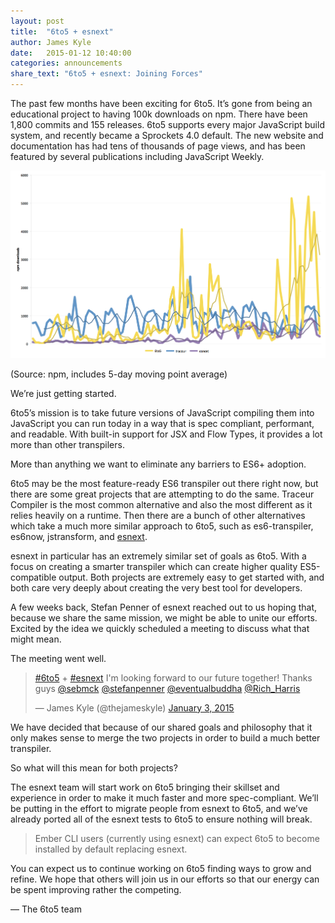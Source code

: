 ```yaml
---
layout: post
title:  "6to5 + esnext"
author: James Kyle
date:   2015-01-12 10:40:00
categories: announcements
share_text: "6to5 + esnext: Joining Forces"
---
```


The past few months have been exciting for 6to5. It’s gone from being an educational project to having 100k downloads on npm. There have been 1,800 commits and 155 releases. 6to5 supports every major JavaScript build system, and recently became a Sprockets 4.0 default. The new website and documentation has had tens of thousands of page views, and has been featured by several publications including JavaScript Weekly.

![npm downloads of 6to5, traceur, and esnext](/images/blog/2015-01-12-6to5-esnext/chart-1.png)

<p class="text-center small text-muted">(Source: npm, includes 5-day moving point average)</p>

We’re just getting started.

6to5’s mission is to take future versions of JavaScript compiling them into JavaScript you can run today in a way that is spec compliant, performant, and readable. With built-in support for JSX and Flow Types, it provides a lot more than other transpilers.

More than anything we want to eliminate any barriers to ES6+ adoption.

6to5 may be the most feature-ready ES6 transpiler out there right now, but there are some great projects that are attempting to do the same. Traceur Compiler is the most common alternative and also the most different as it relies heavily on a runtime. Then there are a bunch of other alternatives which take a much more similar approach to 6to5, such as es6-transpiler, es6now, jstransform, and [esnext](https://esnext.github.io/esnext/).

esnext in particular has an extremely similar set of goals as 6to5. With a focus on creating a smarter transpiler which can create higher quality ES5-compatible output. Both projects are extremely easy to get started with, and both care very deeply about creating the very best tool for developers.

A few weeks back, Stefan Penner of esnext reached out to us hoping that, because we share the same mission, we might be able to unite our efforts. Excited by the idea we quickly scheduled a meeting to discuss what that might mean.

The meeting went well.

<blockquote class="twitter-tweet center-block" lang="en"><p><a href="https://twitter.com/hashtag/6to5?src=hash">#6to5</a> + <a href="https://twitter.com/hashtag/esnext?src=hash">#esnext</a> I&#39;m looking forward to our future together! Thanks guys <a href="https://twitter.com/sebmck">@sebmck</a> <a href="https://twitter.com/stefanpenner">@stefanpenner</a> <a href="https://twitter.com/eventualbuddha">@eventualbuddha</a> <a href="https://twitter.com/Rich_Harris">@Rich_Harris</a></p>&mdash; James Kyle (@thejameskyle) <a href="https://twitter.com/thejameskyle/status/551474226708766720">January 3, 2015</a></blockquote>
<script async src="//platform.twitter.com/widgets.js" charset="utf-8"></script>

We have decided that because of our shared goals and philosophy that it only makes sense to merge the two projects in order to build a much better transpiler.

So what will this mean for both projects?

The esnext team will start work on 6to5 bringing their skillset and experience in order to make it much faster and more spec-compliant. We’ll be putting in the effort to migrate people from esnext to 6to5, and we’ve already ported all of the esnext tests to 6to5 to ensure nothing will break.

> Ember CLI users (currently using esnext) can expect 6to5 to become installed by default replacing esnext.

You can expect us to continue working on 6to5 finding ways to grow and refine. We hope that others will join us in our efforts so that our energy can be spent improving rather the competing.

<p class="text-right">— The 6to5 team</p>

